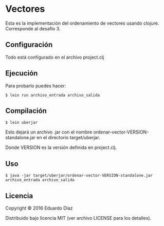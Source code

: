 # Vectores

Esta es la implementación del ordenamiento de vectores usando clojure. 
Corresponde al desafío 3.

## Configuración

Todo está configurado en el archivo project.clj


## Ejecución

Para probarlo puedes hacer:

	$ lein run archivo_entrada archivo_salida

## Compilación

 	$ lein uberjar

Esto dejará un archivo .jar con el nombre  ordenar-vector-VERSION-standalone.jar en el directorio target/uberjar.

Donde VERSION es la versión definida en project.clj.

## Uso

	$ java -jar target/uberjar/ordenar-vector-VERSION-standalone.jar archivo_entrada archivo_salida
	
## Licencia

Copyright © 2016 Eduardo Díaz

Distribuido bajo licencia MIT (ver archivo LICENSE para los detalles).
